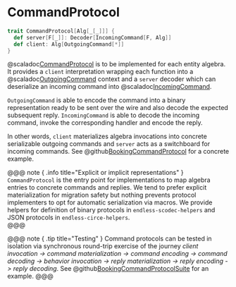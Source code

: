 # CommandProtocol

```scala
trait CommandProtocol[Alg[_[_]]] {
  def server[F[_]]: Decoder[IncomingCommand[F, Alg]]
  def client: Alg[OutgoingCommand[*]]
}
```

@scaladoc[CommandProtocol](endless.core.typeclass.protocol.CommandProtocol) is to be implemented for each entity algebra. It provides a `client` interpretation wrapping each function into a @scaladoc[OutgoingCommand](endless.core.typeclass.protocol.OutgoingCommand) context and a `server` decoder which can deserialize an incoming command into @scaladoc[IncomingCommand](endless.core.typeclass.protocol.IncomingCommand).

`OutgoingCommand` is able to encode the command into a binary representation ready to be sent over the wire and also decode the expected subsequent reply. `IncomingCommand` is able to decode the incoming command, invoke the corresponding handler and encode the reply.

In other words, `client` materializes algebra invocations into concrete serializable outgoing commands and `server` acts as a switchboard for incoming commands. See @github[BookingCommandProtocol](/example/src/main/scala/endless/example/protocol/BookingCommandProtocol.scala) for a concrete example.

@@@ note { .info title="Explicit or implicit representations" }
`CommandProtocol` is the entry point for implementations to map algebra entries to concrete commands and replies. We tend to prefer explicit materialization for migration safety but nothing prevents protocol implementers to opt for automatic serialization via macros. 
We provide helpers for definition of binary protocols in `endless-scodec-helpers` and JSON protocols in `endless-circe-helpers`.     
@@@

@@@ note { .tip title="Testing" }
Command protocols can be tested in isolation via synchronous round-trip exercise of the journey _client invocation -> command materialization -> command encoding -> command decoding -> behavior invocation -> reply materialization -> reply encoding -> reply decoding_. See @github[BookingCommandProtocolSuite](/example/src/test/scala/endless/example/protocol/BookingCommandProtocolSuite.scala) for an example.
@@@
